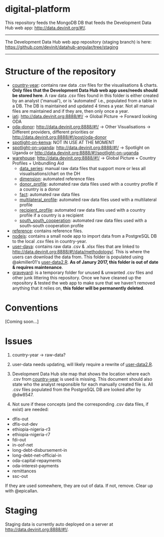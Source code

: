 # digital-platform

This repository feeds the MongoDB DB that feeds the Development Data Hub web app: http://data.devinit.org/#!/.

---

The Development Data Hub web app repository (staging branch) is here: https://github.com/devinit/datahub-angular/tree/staging

---

# Structure of the repository

- [country-year](https://github.com/devinit/digital-platform/tree/development/country-year): contains raw data .csv files for the visualisations & charts. **Only files that the Development Data Hub web app uses/needs should be stored here**. A raw data .csv files found in this folder is either created by an analyst ('manual'), or is 'automated' i.e., populated from a table in a DB. The DB is maintained and updated 4 times a year. Not all manual files are maintained and if they are, then only once a year.
 - [iati](https://github.com/devinit/digital-platform/tree/development/country-year/iati): http://data.devinit.org:8888/#!/ → Global Picture → Forward looking ODA
 - [oda-donor](https://github.com/devinit/digital-platform/tree/development/country-year/oda-donor): http://data.devinit.org:8888/#!/ → Other Visualisations → Different providers, different priorities or  http://data.devinit.org:8888/#!/post/oda-donor
 - [spotlight-on-kenya](https://github.com/devinit/digital-platform/tree/development/country-year/spotlight-on-kenya): NOT IN USE AT THE MOMENT
 - [spotlight-on-uganda](https://github.com/devinit/digital-platform/tree/development/country-year/spotlight-on-uganda): http://data.devinit.org:8888/#!/ → Spotlight on Uganda or http://data.devinit.org:8888/#!/spotlight-on-uganda
 - [warehouse](https://github.com/devinit/digital-platform/tree/development/country-year/warehouse): http://data.devinit.org:8888/#!/ → Global Picture + Country Profiles + Unbundling Aid
    - [data_series](https://github.com/devinit/digital-platform/tree/development/country-year/warehouse/data_series): manual raw data files that support more or less all visualisations/chart on the DH
    - [dimension](https://github.com/devinit/digital-platform/tree/development/country-year/warehouse/dimension): automated reference files
    - [donor_profile](https://github.com/devinit/digital-platform/tree/development/country-year/warehouse/donor_profile): automated raw data files used with a country profile if a country is a donor
    - [fact](https://github.com/devinit/digital-platform/tree/development/country-year/warehouse/fact): automated raw data files
    - [multilateral_profile](https://github.com/devinit/digital-platform/tree/development/country-year/warehouse/multilateral_profile): automated raw data files used with a multilateral profile
    - [recipient_profile](https://github.com/devinit/digital-platform/tree/development/country-year/warehouse/recipient_profile): automated raw data files used with a country profile if a country is a recipient
    - [south_south_cooperation](https://github.com/devinit/digital-platform/tree/development/country-year/warehouse/south_south_cooperation): automated raw data files used with a south-south cooperation profile
- [reference](https://github.com/devinit/digital-platform/tree/development/reference): contains reference files. 
- [nodejs](https://github.com/devinit/digital-platform/tree/development/nodejs): contains a small node app to import data from a PostgreSQL DB to the local .csv files in country-year.
- [user-daya](https://github.com/devinit/digital-platform/tree/development/user-data): contains raw data .csv & .xlsx files that are linked to http://data.devinit.org:8888/#!/data/methodology/. This is where the users can download the data from. This folder is populated using @akmiller01's [user-data2.R](https://github.com/akmiller01/alexm-util/blob/master/DevInit/R/user-data2.R). **As of Janury 2017, this folder is out of date & requires maintenance**.
- [graveyard](https://github.com/devinit/digital-platform/tree/development/graveyard): is a temporary folder for unused & unwanted .csv files and other junk littering this repository. Once we have cleaned up the repository & tested the web app to make sure that we haven't removed anything that it relies on, **this folder will be permanently deleted**.

# Conventions

[Coming soon...]

# Issues

1) country-year → raw-data?

2) user-data needs updating, will likely require a rewrite of [user-data2.R](https://github.com/akmiller01/alexm-util/blob/master/DevInit/R/user-data2.R).

3) Development Data Hub site map that shows the location where each .csv from [country-year](https://github.com/devinit/digital-platform/tree/development/country-year) is used is missing. This document should also state who the analyst responsible for each manually created file is. All .csv files populated from the PostgreSQL DB are looked after by @dw8547.

4) Not sure if these concepts (and the corresponding .csv data files, if exist) are needed:

- dfis-out
- dfis-out-dev
- ethiopia-nigeria-r3
- ethiopia-nigeria-r7
- fdi-out
- in-oof-net
- long-debt-disbursement-in
- long-debt-net-official-in
- oda-capital-repayments
- oda-interest-payments
- remittances
- ssc-out

If they are used somewhere, they are out of data. If not, remove. Clear up with @epicallan.

# Staging

Staging data is currently auto deployed on a server at http://data.devinit.org:8888/#!/.
